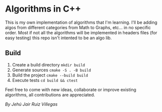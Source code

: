 # Algorithms in C++
This is my own implementation of algorithms that I'm learning. I'll be adding algos from different categories from Math to Graphs, etc... in no specific order. Most if not all the algorithms will be implemented in headers files (for easy testing) this repo isn't intented to be an algo lib.

## Build
1. Create a build directory ``mkdir build``
2. Generate sources ``cmake -S . -B build``
3. Build the project ``cmake --build build``
4. Execute tests ``cd build && ctest``

Feel free to come with new ideas, collaborate or improve existing algorithms, all contributions are appreciated.

*By Jehú Jair Ruiz Villegas*
